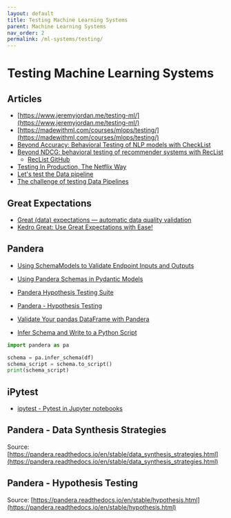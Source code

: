 ```yaml
---
layout: default
title: Testing Machine Learning Systems
parent: Machine Learning Systems
nav_order: 2
permalink: /ml-systems/testing/
---
```


# Testing Machine Learning Systems

## Articles

- [https://www.jeremyjordan.me/testing-ml/](https://www.jeremyjordan.me/testing-ml/)
- [https://madewithml.com/courses/mlops/testing/](https://madewithml.com/courses/mlops/testing/)
- [Beyond Accuracy: Behavioral Testing of NLP models with CheckList](https://arxiv.org/abs/2005.04118)
- [Beyond NDCG: behavioral testing of recommender systems with RecList](https://arxiv.org/abs/2111.09963)
    - [RecList GitHub](https://github.com/jacopotagliabue/reclist)
- [Testing In Production, The Netflix Way](https://www.youtube.com/watch?v=3WRVgC8SiGc)
- [Let's test the Data pipeline](https://www.linkedin.com/pulse/lets-test-data-pipeline-sanjay-dubey)
- [The challenge of testing Data Pipelines](https://medium.com/slalom-build/the-challenge-of-testing-data-pipelines-4450744a84f1)

## Great Expectations

- [Great (data) expectations — automatic data quality validation](https://medium.com/cisco-fpie/great-data-expectations-automatic-data-quality-validation-889852819bc9)
- [Kedro Great: Use Great Expectations with Ease!](https://github.com/tamsanh/kedro-great)

## Pandera

- [Using SchemaModels to Validate Endpoint Inputs and Outputs](https://pandera.readthedocs.io/en/stable/fastapi.html#using-schemamodels-to-validate-endpoint-inputs-and-outputs)
- [Using Pandera Schemas in Pydantic Models](https://pandera.readthedocs.io/en/stable/pydantic_integration.html)
- [Pandera Hypothesis Testing Suite](https://github.com/pandera-dev/pandera/issues/168)
- [Pandera - Hypothesis Testing](https://pandera.readthedocs.io/en/stable/hypothesis.html#:~:text=Wide%20Hypotheses,across%20columns%20in%20a%20DataFrame%20.)
- [Validate Your pandas DataFrame with Pandera](https://towardsdatascience.com/validate-your-pandas-dataframe-with-pandera-2995910e564)

- [Infer Schema and Write to a Python Script](https://pandera.readthedocs.io/en/stable/schema_inference.html)
```Python
import pandera as pa

schema = pa.infer_schema(df)
schema_script = schema.to_script()
print(schema_script)
```

## iPytest

- [ipytest - Pytest in Jupyter notebooks](https://github.com/chmp/ipytest)

## Pandera - Data Synthesis Strategies

Source: [https://pandera.readthedocs.io/en/stable/data_synthesis_strategies.html](https://pandera.readthedocs.io/en/stable/data_synthesis_strategies.html)

## Pandera - Hypothesis Testing

Source: [https://pandera.readthedocs.io/en/stable/hypothesis.html](https://pandera.readthedocs.io/en/stable/hypothesis.html)

